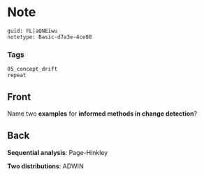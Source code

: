 # Note
```
guid: FL|aQNEiwu
notetype: Basic-d7a3e-4ce08
```

### Tags
```
05_concept_drift
repeat
```

## Front
Name two <b>examples</b> for <b>informed methods in change
detection</b>?

## Back
<b>Sequential analysis</b>: Page-Hinkley
<div>
  <b>Two distributions</b>: ADWIN
</div>

